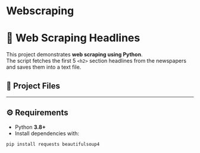# Webscraping
# 📰 Web Scraping Headlines 

This project demonstrates **web scraping using Python**.  
The script fetches the first 5 `<h2>` section headlines from the newspapers
and saves them into a text file.
## 📂 Project Files

---

## ⚙️ Requirements

- Python **3.8+**
- Install dependencies with:

```bash
pip install requests beautifulsoup4

